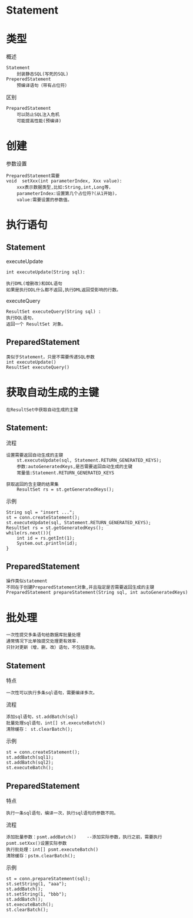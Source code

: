 

# Statement


# 类型

概述

	Statement 
		封装静态SQL(写死的SQL)
	PreperedStatement
		预编译语句（带有占位符）

区别
		
	PreparedStatement 
		可以防止SQL注入危机
		可能提高性能(预编译)


# 创建




参数设置

	PreparedStatement需要
	void  setXxx(int parameterIndex, Xxx value):  
		xxx表示数据类型,比如:String,int,Long等，
		parameterIndex:设置第几个占位符?(从1开始)，
		value:需要设置的参数值。
		
		


# 执行语句	


## Statement

executeUpdate

    int executeUpdate(String sql):
	
	执行DML(增删改)和DDL语句
	如果是执行DDL什么都不返回,执行DML返回受影响的行数。

executeQuery

    ResultSet executeQuery(String sql) :
	执行DQL语句，
	返回一个 ResultSet 对象。 


## PreparedStatement

	类似于Statement，只是不需要传递SQL参数
	int executeUpdate()
	ResultSet executeQuery() 
	
				


# 获取自动生成的主键

	在ResultSet中获取自动生成的主键

## Statement:

流程

	设置需要返回自动生成的主键
		st.executeUpdate(sql, Statement.RETURN_GENERATED_KEYS);	
		参数:autoGeneratedKeys,是否需要返回自动生成的主键
		常量值:Statement.RETURN_GENERATED_KEYS
		
	获取返回的含主键的结果集
		ResultSet rs = st.getGeneratedKeys();		       
	
示例

	String sql = "insert ...";
	st = conn.createStatement();
	st.executeUpdate(sql, Statement.RETURN_GENERATED_KEYS);	
	ResultSet rs = st.getGeneratedKeys();		        
	while(rs.next()){
		int id = rs.getInt(1);
		System.out.println(id);
	}

## PreparedStatement

	操作类似statement
	不同在于创建PreparedStatement对象,并且指定是否需要返回生成的主键
	PreparedStatement prepareStatement(String sql, int autoGeneratedKeys) 
	




# 批处理


    一次性提交多条语句给数据库批量处理
	通常情况下比单独提交处理更有效率.
	只针对更新（增，删，改）语句，不包括查询。

## Statement

特点

	一次性可以执行多条sql语句，需要编译多次。

流程

	添加sql语句，st.addBatch(sql)  
	批量处理sql语句，int[] st.executeBatch()
	清除缓存： st.clearBatch();

示例

	st = conn.createStatement();
	st.addBatch(sql1);  
	st.addBatch(sql2);  
	st.executeBatch();

## PreparedStatement

特点

	执行一条sql语句，编译一次，执行sql语句的参数不同。

流程

	添加批量参数：psmt.addBatch()    --添加实际参数，执行之前，需要执行psmt.setXxx()设置实际参数
	执行批处理：int[] psmt.executeBatch()
	清除缓存：pstm.clearBatch();

示例

	st = conn.prepareStatement(sql);
	st.setString(1, "aaa");
	st.addBatch();
	st.setString(1, "bbb");
	st.addBatch();
	st.executeBatch();
	st.clearBatch();








